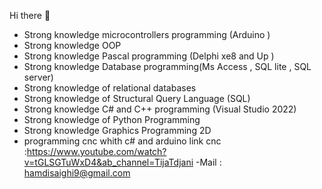   Hi there 👋
- Strong knowledge  microcontrollers programming (Arduino )
- Strong knowledge OOP 
- Strong knowledge Pascal programming (Delphi xe8 and Up )
- Strong knowledge Database programming(Ms Access , SQL lite , SQL server)
- Strong knowledge of relational databases
- Strong knowledge of Structural Query Language (SQL)  
- Strong knowledge C# and C++ programming (Visual Studio 2022)
- Strong knowledge of Python Programming 
- Strong knowledge Graphics Programming 2D 
- programming cnc whith c# and arduino
  link cnc :https://www.youtube.com/watch?v=tGLSGTuWxD4&ab_channel=TijaTdjani
-Mail : hamdisaighi9@gmail.com
